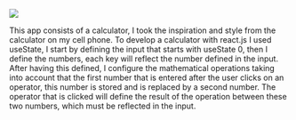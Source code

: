


<a href="https://github.com/DenverCoder1/readme-typing-svg"><img src="https://readme-typing-svg.herokuapp.com?&font=IBM+Plex+Sans&color=abcdef&size=20&lines=CALCULATOR+JS"/></a>

This app consists of a calculator, I took the inspiration and style from the calculator on my cell phone.
To develop a calculator with react.js I used useState, I start by defining the input that starts with useState 0, then I define the numbers, each key will reflect the number defined in the input. After having this defined, I configure the mathematical operations taking into account that the first number that is entered after the user clicks on an operator, this number is stored and is replaced by a second number. The operator that is clicked will define the result of the operation between these two numbers, which must be reflected in the input.